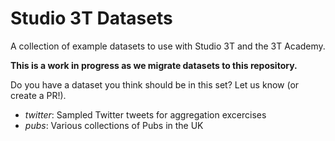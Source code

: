 # Studio 3T Datasets

A collection of example datasets to use with Studio 3T and the 3T Academy. 

**This is a work in progress as we migrate datasets to this repository.**

Do you have a dataset you think should be in this set? Let us know (or create a PR!).

* *twitter*: Sampled Twitter tweets for aggregation excercises
* *pubs*: Various collections of Pubs in the UK





